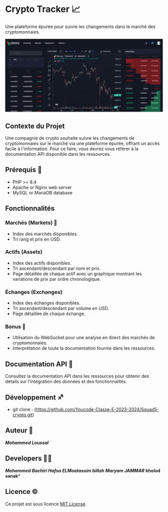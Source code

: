 # Crypto Tracker 📈

Une plateforme épurée pour suivre les changements dans le marché des cryptomonnaies.

![Crypto Tracker Logo](res/frontPage.png)

## Contexte du Projet

Une compagnie de crypto souhaite suivre les changements de cryptomonnaies sur le marché via une plateforme épurée, offrant un accès facile à l'information. Pour ce faire, vous devrez vous référer à la documentation API disponible dans les ressources.

## Prérequis :cop:

- PHP >= 8.4
- Apache or Nginx web server
- MySQL or MariaDB database

## Fonctionnalités 

### Marchés (Markets) 💱

- Index des marchés disponibles.
- Tri rang et prix en USD.

### Actifs (Assets) 

- Index des actifs disponibles.
- Tri ascendant/descendant par nom et prix.
- Page détaillée de chaque actif avec un graphique montrant les variations de prix par ordre chronologique.

### Échanges (Exchanges)

- Index des échanges disponibles.
- Tri ascendant/descendant par volume en USD.
- Page détaillée de chaque échange.

### Bonus 🎱

- Utilisation du WebSocket pour une analyse en direct des marchés de cryptomonnaies.
- Interprétation de toute la documentation fournie dans les ressources.

## Documentation API 🌉

Consultez la documentation API dans les ressources pour obtenir des détails sur l'intégration des données et des fonctionnalités.

## Développement ♐

- git clone :
     (https://github.com/Youcode-Classe-E-2023-2024/Squad5-crypto.git)
## Auteur 🦸

***Mohammed Loussal***

## Developers 👨‍💻
***Mohammed Bachiri***
***Hafsa ELMoatassim billah***
***Maryam JAMMAR***
**kholod sanak***

## Licence ©️

Ce projet est sous licence [MIT License](LICENSE).
